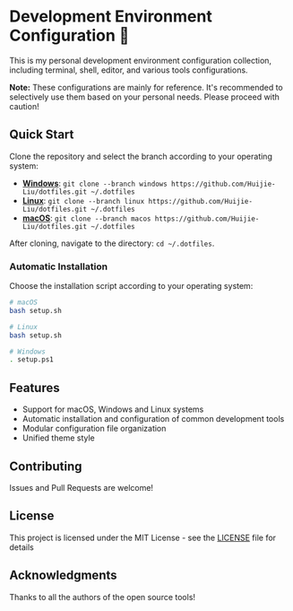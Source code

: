 # Development Environment Configuration 🚀

This is my personal development environment configuration collection, including terminal, shell, editor, and various tools configurations.

**Note:** These configurations are mainly for reference. It's recommended to selectively use them based on your personal needs. Please proceed with caution!

## Quick Start

Clone the repository and select the branch according to your operating system:

- [**Windows**](https://github.com/Huijie-Liu/dotfiles/tree/windows): `git clone --branch windows https://github.com/Huijie-Liu/dotfiles.git ~/.dotfiles`
- [**Linux**](https://github.com/Huijie-Liu/dotfiles/tree/linux): `git clone --branch linux https://github.com/Huijie-Liu/dotfiles.git ~/.dotfiles`
- [**macOS**](https://github.com/Huijie-Liu/dotfiles/tree/macos): `git clone --branch macos https://github.com/Huijie-Liu/dotfiles.git ~/.dotfiles`

After cloning, navigate to the directory: `cd ~/.dotfiles`.

### Automatic Installation

Choose the installation script according to your operating system:

```bash
# macOS
bash setup.sh

# Linux
bash setup.sh

# Windows
. setup.ps1
```

## Features

- Support for macOS, Windows and Linux systems
- Automatic installation and configuration of common development tools
- Modular configuration file organization
- Unified theme style

## Contributing

Issues and Pull Requests are welcome!

## License

This project is licensed under the MIT License - see the [LICENSE](LICENSE) file for details

## Acknowledgments

Thanks to all the authors of the open source tools!
